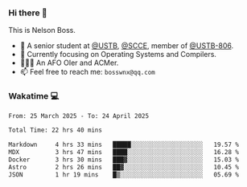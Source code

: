 ### Hi there 👋

<!--
**bosswnx/bosswnx** is a ✨ _special_ ✨ repository because its `README.md` (this file) appears on your GitHub profile.

Here are some ideas to get you started:

- 🔭 I’m currently working on ...
- 🌱 I’m currently learning ...
- 👯 I’m looking to collaborate on ...
- 🤔 I’m looking for help with ...
- 💬 Ask me about ...
- 📫 How to reach me: ...
- 😄 Pronouns: ...
- ⚡ Fun fact: ...
-->

This is Nelson Boss.

- 🏫 A senior student at [@USTB](https://www.ustb.edu.cn/), [@SCCE](https://scce.ustb.edu.cn/), member of [@USTB-806](https://ustb-806.github.io/).
- 🌱 Currently focusing on Operating Systems and Compilers.
- 🧑🏻‍💻 An AFO OIer and ACMer.
- 📫 Feel free to reach me: `bosswnx@qq.com`

### Wakatime 💻

<!--START_SECTION:waka-->

```txt
From: 25 March 2025 - To: 24 April 2025

Total Time: 22 hrs 40 mins

Markdown     4 hrs 33 mins   █████░░░░░░░░░░░░░░░░░░░░   19.57 %
MDX          3 hrs 47 mins   ████░░░░░░░░░░░░░░░░░░░░░   16.28 %
Docker       3 hrs 30 mins   ███▓░░░░░░░░░░░░░░░░░░░░░   15.03 %
Astro        2 hrs 26 mins   ██▓░░░░░░░░░░░░░░░░░░░░░░   10.45 %
JSON         1 hr 19 mins    █▒░░░░░░░░░░░░░░░░░░░░░░░   05.69 %
```

<!--END_SECTION:waka-->
